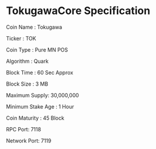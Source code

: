 # TokugawaCore Specification

Coin Name : Tokugawa

Ticker : TOK

Coin Type : Pure MN POS

Algorithm : Quark

Block Time : 60 Sec Approx

Block Size : 3 MB

Maximum Supply: 30,000,000

Minimum Stake Age : 1 Hour

Coin Maturity : 45 Block

RPC Port: 7118

Network Port: 7119